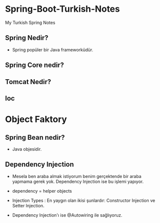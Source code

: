 # Spring-Boot-Turkish-Notes
My Turkish Spring Notes 


## Spring Nedir?

- Spring popüler bir Java frameworküdür.

## Spring Core nedir?

## Tomcat Nedir?

## Ioc

# Object Faktory

## Spring Bean nedir?

 - Java objesidir.
 
## Dependency Injection
 
- Mesela ben araba almak istiyorum benim gerçektende bir araba yapmama gerek yok. Dependency Injection ise bu işlemi yapıyor.

-  dependency = helper objects

- Injection Types : En yaygın olan ikisi şunlardır: Constructor Injection ve Setter Injection.

- Dependency Injection'ı ise  @Autowiring ile sağlıyoruz.

  
  
